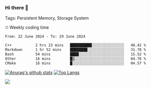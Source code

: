 ### Hi there 👋

Tags: Persistent Memory, Storage System

<!--

[![Anurag's github stats](https://github-readme-stats.vercel.app/api?username=wwyf)](https://github.com/anuraghazra/github-readme-stats)

[![Anurag's github stats](https://github-readme-stats.vercel.app/api?username=wwyf&count_private=true)](https://github.com/anuraghazra/github-readme-stats)


[![Top Langs](https://github-readme-stats.vercel.app/api/top-langs/?username=wwyf&count_private=true&&hide=jupyter%20notebook,html)](https://github.com/anuraghazra/github-readme-stats)



-->


⏱ Weekly coding time

<!--START_SECTION:waka-->

```txt
From: 22 June 2024 - To: 29 June 2024

C++           2 hrs 23 mins   ██████████░░░░░░░░░░░░░░░   40.42 %
Markdown      1 hr 52 mins    ████████░░░░░░░░░░░░░░░░░   31.78 %
Bash          54 mins         ████░░░░░░░░░░░░░░░░░░░░░   15.52 %
Other         16 mins         █▒░░░░░░░░░░░░░░░░░░░░░░░   04.76 %
CMake         16 mins         █░░░░░░░░░░░░░░░░░░░░░░░░   04.57 %
```

<!--END_SECTION:waka-->



[![Anurag's github stats](https://github-readme-stats.vercel.app/api?username=wwyf&count_private=true&show_icons=true&hide_border=true)](https://github.com/anuraghazra/github-readme-stats) [![Top Langs](https://github-readme-stats.vercel.app/api/top-langs/?username=wwyf&count_private=true&hide=jupyter%20notebook,html,OpenEdge%20ABL&langs_count=10&layout=compact&hide_border=true)](https://github.com/anuraghazra/github-readme-stats)

<!--

[![willianrod's wakatime stats](https://github-readme-stats.vercel.app/api/wakatime?username=wwyf)](https://github.com/anuraghazra/github-readme-stats)


-->

![](https://hit.yhype.me/github/profile?user_id=23121291)

